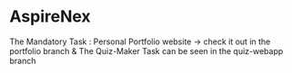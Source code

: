 # AspireNex

The Mandatory Task : Personal Portfolio website -> check it out in the portfolio branch
&
The Quiz-Maker Task can be seen in the quiz-webapp branch

